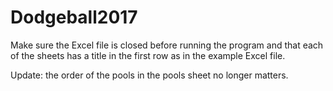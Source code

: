 # Dodgeball2017

Make sure the Excel file is closed before running the program and that each of the sheets has a title in the first row as in the example Excel file.

Update: the order of the pools in the pools sheet no longer matters.
